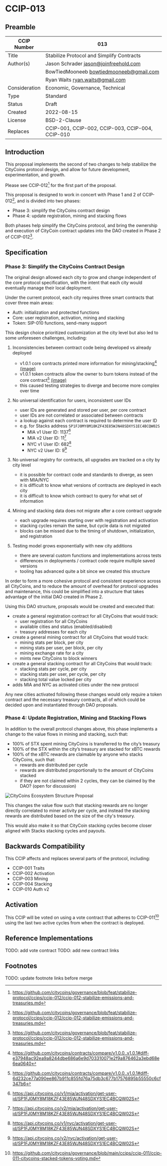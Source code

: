 # CCIP-013

## Preamble

| CCIP Number   | 013                                              |
| ------------- | ------------------------------------------------ |
| Title         | Stabilize Protocol and Simplify Contracts        |
| Author(s)     | Jason Schrader jason@joinfreehold.com            |
|               | BowTiedMooneeb bowtiedmooneeb@gmail.com          |
|               | Ryan Waits ryan.waits@gmail.com                  |
| Consideration | Economic, Governance, Technical                  |
| Type          | Standard                                         |
| Status        | Draft                                            |
| Created       | 2022-08-15                                       |
| License       | BSD-2-Clause                                     |
| Replaces      | CCIP-001, CCIP-002, CCIP-003, CCIP-004, CCIP-010 |

## Introduction

This proposal implements the second of two changes to help stabilize the CityCoins protocol design, and allow for future development, experimentation, and growth.

Please see CCIP-012[^1] for the first part of the proposal.

This proposal is designed to work in concert with Phase 1 and 2 of CCIP-012[^1], and is divided into two phases:

- Phase 3: simplify the CityCoins contract design
- Phase 4: update registration, mining and stacking flows

Both phases help simplify the CityCoins protocol, and bring the ownership and execution of CityCoin contract updates into the DAO created in Phase 2 of CCIP-012[^1].

## Specification

### Phase 3: Simplify the CityCoins Contract Design

The original design allowed each city to grow and change independent of the core protocol specification, with the intent that each city would eventually manage their local deployment.

Under the current protocol, each city requires three smart contracts that cover three main areas:

- Auth: initialization and protected functions
- Core: user registration, activation, mining and stacking
- Token: SIP-010 functions, send-many support

This design choice prioritized customization at the city level but also led to some unforeseen challenges, including:

1. Inconsistencies between contract code being developed vs already deployed

   - v1.0.1 core contracts printed more information for mining/stacking[^2] [(image)](citycoins-version-differences-in-mine-many-function.png)
   - v1.0.1 token contracts allow the owner to burn tokens instead of the core contract[^3] [(image)](citycoins-version-differences-in-token-burn-function.png)
   - this caused testing strategies to diverge and become more complex over time

2. No universal identification for users, inconsistent user IDs

   - user IDs are generated and stored per user, per core contract
   - user IDs are not correlated or associated between contracts
   - a lookup against each contract is required to determine the user ID
   - e.g. for Stacks address `SP1FJ0MY8M18KZF43E85WJN48SDXYS1EC4BCQW02S`
     - MIA v1 User ID: 1137[^4]
     - MIA v2 User ID: 11[^5]
     - NYC v1 User ID: 682[^6]
     - NYC v2 User ID: 9[^7]

3. No universal registry for contracts, all upgrades are tracked on a city by city level

   - it is possible for contract code and standards to diverge, as seen with MIA/NYC
   - it is difficult to know what versions of contracts are deployed in each city
   - it is difficult to know which contract to query for what set of information

4. Mining and stacking data does not migrate after a core contract upgrade

   - each upgrade requires starting over with registration and activation
   - stacking cycles remain the same, but cycle data is not migrated
   - blocks can be missed due to the timing of shutdown, initialization, and registration

5. Testing model grows exponentially with new city additions

   - there are several custom functions and implementations across tests
   - differences in deployments / contract code require multiple saved versions
   - tooling has advanced quite a bit since we created this structure

In order to form a more cohesive protocol and consistent experience across all CityCoins, and to reduce the amount of overhead for protocol upgrades and maintenance, this could be simplified into a structure that takes advantage of the initial DAO created in Phase 2.

Using this DAO structure, proposals would be created and executed that:

- create a general registration contract for all CityCoins that would track:
  - user registration for all CityCoins
  - available cities and status (enabled/disabled)
  - treasury addresses for each city
- create a general mining contract for all CityCoins that would track:
  - mining stats per block, per city
  - mining stats per user, per block, per city
  - mining exchange rate for a city
  - mints new CityCoins to block winners
- create a general stacking contract for all CityCoins that would track:
  - stacking stats per cycle, per city
  - stacking stats per user, per cycle, per city
  - stacking total value locked per city
- adds MIA and NYC as activated cities under the new protocol

Any new cities activated following these changes would only require a token contract and the necessary treasury contracts, all of which could be decided upon and instantiated through DAO proposals.

### Phase 4: Update Registration, Mining and Stacking Flows

In addition to the overall protocol changes above, this phase implements a change to the value flows in mining and stacking, such that:

- 100% of STX spent mining CityCoins is transferred to the city’s treasury
- 100% of the STX within the city’s treasury are stacked for xBTC rewards
- 100% of the xBTC rewards are claimable by anyone who stacks CityCoins, such that:
  - rewards are distributed per cycle
  - rewards are distributed proportionally to the amount of CityCoins stacked
  - if they are not claimed within 2 cycles, they can be claimed by the DAO? (open for discussion)

![CityCoins Ecosystem Structure Proposal](citycoins-ecosystem-structure-proposal.png)

This changes the value flow such that stacking rewards are no longer directly correlated to miner activity per cycle, and instead the stacking rewards are distributed based on the size of the city's treasury.

This would also make it so that CityCoin stacking cycles become closer aligned with Stacks stacking cycles and payouts.

## Backwards Compatibility

This CCIP affects and replaces several parts of the protocol, including:

- CCIP-001 Traits
- CCIP-002 Activation
- CCIP-003 Mining
- CCIP-004 Stacking
- CCIP-010 Auth v2

## Activation

This CCIP will be voted on using a vote contract that adheres to CCIP-011[^tbd] using the last two active cycles from when the contract is deployed.

## Reference Implementations

TODO: add vote contract
TODO: add new contract links

## Footnotes

TODO: update footnote links before merge

[^1]: https://github.com/citycoins/governance/blob/feat/stabilize-protocol/ccips/ccip-012/ccip-012-stabilize-emissions-and-treasuries.md
[^2]: https://github.com/citycoins/contracts/compare/v1.0.0..v1.0.1#diff-e37948ac92ea9a8244dbe686a6e9d703310071e2f9a876462a3ebd68e6ea0640
[^3]: https://github.com/citycoins/contracts/compare/v1.0.0..v1.0.1#diff-6d232ce77a090ee867b911c855fd76a75db3c677b17576895b55550c6cf347b6
[^4]: https://api.citycoins.co/v1/mia/activation/get-user-id/SP1FJ0MY8M18KZF43E85WJN48SDXYS1EC4BCQW02S
[^5]: https://api.citycoins.co/v2/mia/activation/get-user-id/SP1FJ0MY8M18KZF43E85WJN48SDXYS1EC4BCQW02S
[^6]: https://api.citycoins.co/v1/nyc/activation/get-user-id/SP1FJ0MY8M18KZF43E85WJN48SDXYS1EC4BCQW02S
[^7]: https://api.citycoins.co/v2/nyc/activation/get-user-id/SP1FJ0MY8M18KZF43E85WJN48SDXYS1EC4BCQW02S
[^tbd]: https://github.com/citycoins/governance/blob/main/ccips/ccip-011/ccip-011-citycoins-stacked-tokens-voting.md
